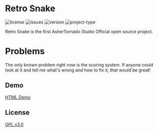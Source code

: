 # Retro Snake
![license](https://img.shields.io/github/license/AsherTornado2/RetroSnake?color=gree&logo=test)
![issues](https://img.shields.io/github/issues/AsherTornado2/RetroSnake)
![version](https://img.shields.io/badge/Version-1.0.0-blue)
![project-type](https://img.shields.io/badge/AsherTornado%20Studio-Open%20Source%20Project-brightgreen)

Retro Snake is the first AsherTornado Studio Official open source project.

# Problems
The only known problem right now is the scoring system.
If anyone could look at it and tell me what's wrong and how to fix it, that would be great!

## Demo

[HTML Demo](https://ashertornado2.github.io/RetroSnake)


## License

[GPL v3.0](https://www.gnu.org/licenses/gpl-3.0.en.html)
